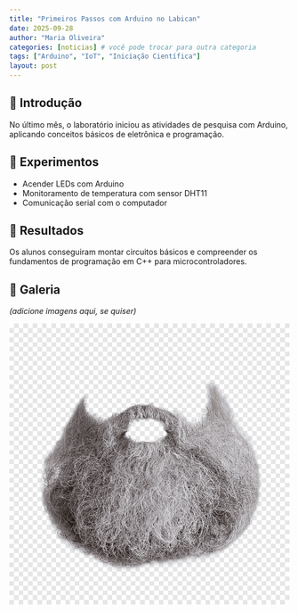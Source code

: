 ```yaml
---
title: "Primeiros Passos com Arduino no Labican"
date: 2025-09-28
author: "Maria Oliveira"
categories: [noticias] # você pode trocar para outra categoria
tags: ["Arduino", "IoT", "Iniciação Científica"]
layout: post
---
```


## 🚀 Introdução
No último mês, o laboratório iniciou as atividades de pesquisa com Arduino, aplicando conceitos básicos de eletrônica e programação.

## 🧪 Experimentos
- Acender LEDs com Arduino  
- Monitoramento de temperatura com sensor DHT11  
- Comunicação serial com o computador  

## 🎉 Resultados
Os alunos conseguiram montar circuitos básicos e compreender os fundamentos de programação em C++ para microcontroladores.  

## 📸 Galeria
*(adicione imagens aqui, se quiser)*  

![Arduino no Labican](/assets/images/fluxo.png)
